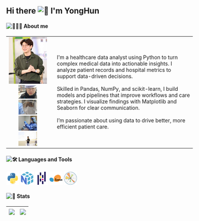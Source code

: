 ## Hi there <img src="https://user-images.githubusercontent.com/72663882/171687151-bb31c996-c9d2-49c8-b593-734946893b23.gif" alt="👋" aria-hidden="true" width="30" />  I'm YongHun


#### <img src="https://raw.githubusercontent.com/Tarikul-Islam-Anik/Animated-Fluent-Emojis/master/Emojis/People/Technologist.png" alt="👨🏻‍💻" width="25" />  About me


<!-- 이미지 + 설명을 table로 좌우 배치 -->
<table>
  <tr>
    <td align="center" style="padding-right: 20px;">
      <img src="https://github.com/yonghun16/yonghun16/blob/main/images/profile.jpeg?raw=true" width="460" alt="대표 이미지" />
      <div>
        <span><img width="50" src="https://github.com/yonghun16/yonghun16/blob/main/images/healthmanager.jpeg?raw=true"> <img width="50" src="https://github.com/yonghun16/yonghun16/blob/main/images/nerse1.jpeg?raw=true"></span>
        <span><img width="50" src="https://github.com/yonghun16/yonghun16/blob/main/images/nurse2.jpeg?raw=true"> <img width="50" src="https://github.com/yonghun16/yonghun16/blob/main/images/programmer.jpeg?raw=true"></span>
      </div>
    </td>
    <td>
      <p>
      I'm a healthcare data analyst using Python to turn complex medical data into actionable insights. I analyze patient records and hospital metrics to support data-driven decisions.<br /><br />
      Skilled in Pandas, NumPy, and scikit-learn, I build models and pipelines that improve workflows and care strategies. I visualize findings with Matplotlib and Seaborn for clear communication.<br /><br />
      I’m passionate about using data to drive better, more efficient patient care.
      </p>
    </td>
  </tr>
</table>



#### <img src="https://raw.githubusercontent.com/Tarikul-Islam-Anik/Animated-Fluent-Emojis/master/Emojis/Objects/Hammer%20and%20Wrench.png" alt="🛠️" width="20" />  Languages and Tools

<code><img width="35" src="https://raw.githubusercontent.com/devicons/devicon/master/icons/python/python-original.svg" /></code>
<code><img width="35" src="https://raw.githubusercontent.com/devicons/devicon/master/icons/numpy/numpy-original.svg" /></code>
<code><img width="35" src="https://raw.githubusercontent.com/devicons/devicon/master/icons/pandas/pandas-original.svg" /></code>
<code><img width="35" src="https://github.com/devicons/devicon/blob/master/icons/scikitlearn/scikitlearn-original.svg" /></code>
<code><img width="35" src="https://github.com/devicons/devicon/blob/master/icons/matplotlib/matplotlib-original.svg" /></code>

<!-- https://github.com/devicons/devicon/tree/master/icons/ --> 
<!-- https://www.vectorlogo.zone/  -->



#### <img src="https://raw.githubusercontent.com/Tarikul-Islam-Anik/Animated-Fluent-Emojis/master/Emojis/Travel%20and%20places/Rocket.png" alt="🚀" width="20" />  Stats

| <img width="400em" align="center" src="https://github-readme-stats.vercel.app/api?username=yonghun16&theme=transparent&hide_border=true" /> | <img align="center" width="300em" src="https://github-readme-stats.vercel.app/api/top-langs/?username=yonghun16&show_icons=true&include_all_commits=true&layout=compact&theme=transparent&hide_border=true"  /> |
| ------------- | ------------- |




<!--
**yonghun16/yonghun16** is a ✨ _special_ ✨ repository because its `README.md` (this file) appears on your GitHub profile.

Here are some ideas to get you started:

- 🔭 I’m currently working on ...
- 🌱 I’m currently learning ...
- 👯 I’m looking to collaborate on ...
- 🤔 I’m looking for help with ...
- 💬 Ask me about ...
- 📫 How to reach me: ...
- 😄 Pronouns: ...
- ⚡ Fun fact: ...
--> 
